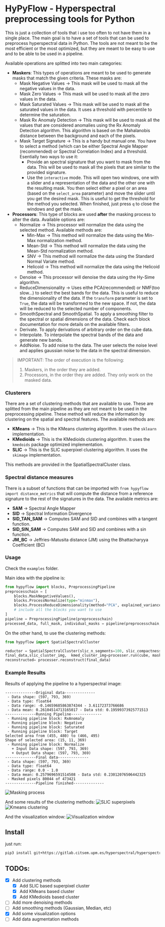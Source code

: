# HyPyFlow - Hyperspectral preprocessing tools for Python

This is just a collection of tools that i use too often to not have them in a single place. The main goal is to have a set of tools that can be used to preprocess hyperspectral data in Python. The tools are not meant to be the most efficient or the most optimized, but they are meant to be easy to use and to be able to be used in a pipeline.

Available operations are splitted into two main categories:
* **Maskers**: This types of operations are meant to be used to generate masks that match the given criteria. These masks are:
  * Mask Negative Values -> This mask will be used to mask all the negative values in the data.
  * Mask Zero Values -> This mask will be used to mask all the zero values in the data.
  * Mask Saturated Values -> This mask will be used to mask all the saturated values in the data. It uses a threshold with percentile to determine the saturation.
  * Mask Rx Anomaly Detection -> This mask will be used to mask all the values that are considered anomalies using the Rx Anomaly Detection algorithm. This algorithm is based on the Mahalanobis distance between the background and each of the pixels.
  * Mask Target Signature -> This is a handy but manual one. You have to select a method (which can be either Spectral Angle Mapper (recommended) or Spectral Correlation Index) and a threshold. Esentially two ways to use it:
    * Provide an spectral signature that you want to mask from the data. This will be used to mask all the pixels that are similar to the provided signature.
    * Use the `interactive` mode. This will open two windows, one with a slider and a representation of the data and the other one with the resulting mask. You then select either a pixel or an area (based on the `select_area` parameter) and move the slider until you get the desired mask. This is useful to get the threshold for the method you selected. When finished, just press `q` to close the windows and get the mask.
* **Processors**: This type of blocks are used **after** the masking process to alter the data. Available options are:
  * Normalize -> This processor will normalize the data using the selected method. Available methods are:
    * Min-Max -> This method will normalize the data using the Min-Max normalization method.
    * Mean-Std -> This method will normalize the data using the Mean-Std normalization method.
    * SNV -> This method will normalize the data using the Standard Normal Variate method.
    * Helicoid -> This method will normalize the data using the Helicoid method.
  * Denoise -> This processor will denoise the data using the Hy-Sime algorithm.
  * ReduceDimensionality -> Uses eithe PCA(recommended) or NMF(too slow...) to select the best bands for the data. This is useful to reduce the dimensionality of the data. If the `transform` parameter is set to `True`, the data will be transformed to the new space. If not, the data will be reduced to the selected number of components.
  * SmoothSpectral and SmoothSpatial. To apply a smoothing filter to the spectral or spatial dimensions of the data. Check each block documentation for more details on the available filters.
  * Derivate. To apply derivations of arbitrary order on the cube data.
  * Interpolate. To interpolate the spectral bands of the data and generate new bands.
  * AddNoise. To add noise to the data. The user selects the noise level and applies gaussian noise to the data in the spectral dimension.

> IMPORTANT: The order of execution is the following:
> 1. Maskers, in the order they are added.
> 2. Processors, in the order they are added. They only work on the masked data.


### Clusterers

There are a set of clustering methods that are available to use. These are splitted from the main pipeline as they are not meant to be used in the preprocessing pipeline. These method will reduce the information by clustering on the spatial and spectral features. The available methods are:
* **KMeans** -> This is the KMeans clustering algorithm. It uses the `sklearn` implementation.
* **KMedioids** -> This is the KMedioids clustering algorithm. It uses the `kmedoids` package optimized implementation.
* **SLIC** -> This is the SLIC superpixel clustering algorithm. It uses the `skimage` implementation.

This methods are provided in the SpatialSpectralCluster class.

### Spectral distance measures

There is a subset of functions that can be imported with `from hypyflow import distance_metrics` that will compute the distance from a reference signature to the rest of the signatures in the data. The available metrics are:
* **SAM** -> Spectral Angle Mapper
* **SID** -> Spectral Information Divergence
* **SID_TAN_SAM** -> Computes SAM and SID and combines with a tangent function.
* **SID_SIN_SAM** -> Computes SAM and SID and combines with a sin function.
* **JM_BC** -> Jeffries-Matusita distance (JM) using the Bhattacharyya Coefficient (BC)

### Usage

Check the `examples` folder.

Main idea with the pipeline is:
```python
from hypyflow import blocks, PreprocessingPipeline
preprocesschain = [
    blocks.MaskNegativeValues(),
    blocks.ProcessNormalize(type="minmax"),
    blocks.ProcessReduceDimensionality(method="PCA", explained_variance_threshold=98),
    # include all the blocks you want to use
]
pipeline = PreprocessingPipeline(preprocesschain)
processed_data, full_mask, individual_masks = pipeline(preprocesschain, verbose=True, plot_masks=True)
``` 

On the other hand, to use the clustering methods:
```python
from hypyflow import SpatialSpectralCluster

reductor = SpatialSpectralCluster(slic_n_segments=100, slic_compactness=0.1, k_n_clusters=40, k_method="kmedoids", kmed_metric=SAM_metric)
final_data,slic_cluster_img,  kmed_cluster_img=processer.run(cube, mask=full_mask, plot=True)
reconstructed= processer.reconstruct(final_data)
```

### Example Results

Results of applying the pipeline to a hyperspectral image:

```
--------------Original data--------------
 - Data shape: (597, 793, 369)
 - Data type: float64
 - Data range: -0.14659685863874344 - 3.61172373766686
 - Data mean: 0.26104514713165017 - Data std: 0.19599373925771513
--------------Running Pipeline--------------
 - Running pipeline block: RxAnomaly
 - Running pipeline block: Negative
 - Running pipeline block: Saturated
 - Running pipeline block: Target
Selected area from (455, 480) to (466, 495)
Shape of selected area: (15, 11, 369)
 - Running pipeline block: Normalize
   + Input Data shape: (597, 793, 369)
   + Output Data shape: (597, 793, 369)
--------------Final data--------------
 - Data shape: (597, 793, 369)
 - Data type: float64
 - Data range: 0.0 - 1.0
 - Data mean: 0.2579696591514508 - Data std: 0.23012076506442325
 - Masked pixels 80044 of 473421
--------------Pipeline finished--------------
```

![Masking process](examples/image.png)

And some results of the clustering methods:
![SLIC superpixels](examples/image-1.png)
![Kmeans clustering](examples/image-2.png)

And the visualization window:
![Visualization window](examples/image-3.png)


## Install 

just run:

```bash
pip3 install git+https://gitlab.citsem.upm.es/hyperspectral/hyperspectralpreprocessor.git
```

## TODOs:
- [X] Add clustering methods 
    - [X] Add SLIC based superpixel cluster
    - [X] Add KMeans based cluster
    - [X] Add KMedioids based cluster
- [ ] Add more denoising methods
- [ ] Add smoothing methods (Gaussian, Median, etc)
- [X] Add some visualization options
- [ ] Add data augmentation methods
